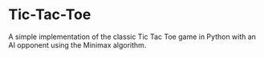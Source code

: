 # Tic-Tac-Toe
A simple implementation of the classic Tic Tac Toe game in Python with an AI opponent using the Minimax algorithm.
